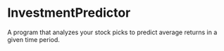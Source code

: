 # InvestmentPredictor
A program that analyzes your stock picks to predict average returns in a given time period. 
